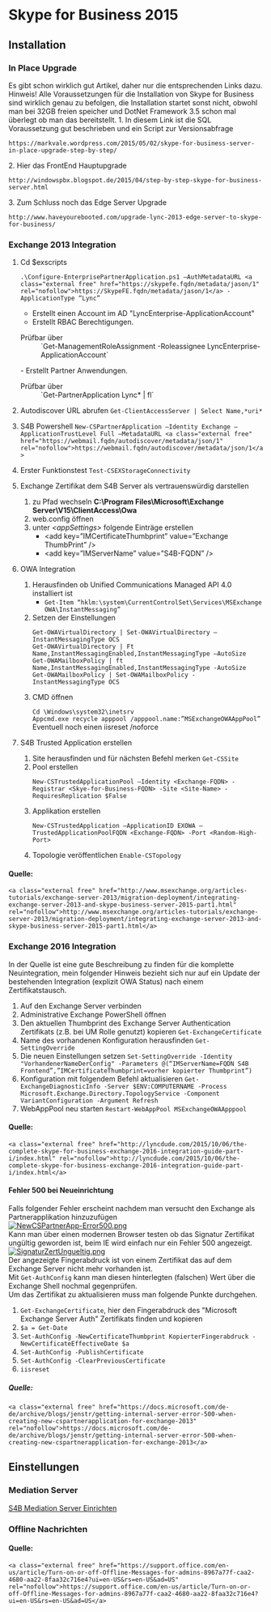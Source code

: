 # Skype for Business 2015

## <span class="mw-headline" id="bkmrk-installation-1">Installation</span>

### <span class="mw-headline" id="bkmrk-in-place-upgrade-1">In Place Upgrade</span>

Es gibt schon wirklich gut Artikel, daher nur die entsprechenden Links dazu. Hinweis! Alle Voraussetzungen für die Installation von Skype for Business sind wirklich genau zu befolgen, die Installation startet sonst nicht, obwohl man bei 32GB freien speicher und DotNet Framework 3.5 schon mal überlegt ob man das bereitstellt. 1. In diesem Link ist die SQL Voraussetzung gut beschrieben und ein Script zur Versionsabfrage

```
https://markvale.wordpress.com/2015/05/02/skype-for-business-server-in-place-upgrade-step-by-step/
```

2\. Hier das FrontEnd Hauptupgrade

```
http://windowspbx.blogspot.de/2015/04/step-by-step-skype-for-business-server.html
```

3\. Zum Schluss noch das Edge Server Upgrade

```
http://www.haveyourebooted.com/upgrade-lync-2013-edge-server-to-skype-for-business/
```

### <span class="mw-headline" id="bkmrk-exchange-2013-integr-1">Exchange 2013 Integration</span>

1. Cd $exscripts <dl><dt>`.\Configure-EnterprisePartnerApplication.ps1 –AuthMetadataURL <a class="external free" href="https://skypefe.fqdn/metadata/jason/1" rel="nofollow">https://SkypeFE.fqdn/metadata/jason/1</a> -ApplicationType “Lync”`</dt></dl>
    - Erstellt einen Account im AD "LyncEnterprise-ApplicationAccount"
    - Erstellt RBAC Berechtigungen.
    
    <dl><dt>Prüfbar über</dt><dd>`Get-ManagementRoleAssignment -Roleassignee LyncEnterprise-ApplicationAccount`</dd></dl>
    - Erstellt Partner Anwendungen.
    
    <dl><dt>Prüfbar über</dt><dd>`Get-PartnerApplication Lync* | fl`</dd></dl>
2. Autodiscover URL abrufen `Get-ClientAccessServer | Select Name,*uri*`
3. S4B Powershell `New-CSPartnerApplication –Identity Exchange –ApplicationTrustLevel Full –MetadataURL <a class="external free" href="https://webmail.fqdn/autodiscover/metadata/json/1" rel="nofollow">https://webmail.fqdn/autodiscover/metadata/json/1</a>`
4. Erster Funktionstest `Test-CSEXStorageConnectivity`
5. Exchange Zertifikat dem S4B Server als vertrauenswürdig darstellen 
    1. zu Pfad wechseln **C:\\Program Files\\Microsoft\\Exchange Server\\V15\\ClientAccess\\Owa**
    2. web.config öffnen
    3. unter *&lt;appSettings&gt;* folgende Einträge erstellen 
        - &lt;add key=”IMCertificateThumbprint” value=”Exchange ThumbPrint” /&gt;
        - &lt;add key=”IMServerName” value=”S4B-FQDN” /&gt;
6. OWA Integration 
    1. Herausfinden ob Unified Communications Managed API 4.0 installiert ist 
        - `Get-Item “hklm:\system\CurrentControlSet\Services\MSExchange OWA\InstantMessaging”`
    2. Setzen der Einstellungen <dl><dt>`Get-OWAVirtualDirectory | Set-OWAVirtualDirectory –InstantMessagingType OCS`</dt><dt>`Get-OWAVirtualDirectory | Ft Name,InstantMessagingEnabled,InstantMessagingType –AutoSize`</dt><dt>`Get-OWAMailboxPolicy | ft Name,InstantMessagingEnabled,InstantMessagingType -AutoSize`</dt><dt>`Get-OWAMailboxPolicy | Set-OWAMailboxPolicy -InstantMessagingType OCS`</dt></dl>
    3. CMD öffnen <dl><dt>`Cd \Windows\system32\inetsrv`</dt><dt>`Appcmd.exe recycle apppool /apppool.name:”MSExchangeOWAAppPool”`</dt><dt>Eventuell noch einen iisreset /noforce</dt></dl>
7. S4B Trusted Application erstellen 
    1. Site herausfinden und für nächsten Befehl merken `Get-CSSite`
    2. Pool erstellen <dl><dt>`New-CSTrustedApplicationPool –Identity <Exchange-FQDN> -Registrar <Skye-for-Business-FQDN> -Site <Site-Name> -RequiresReplication $False`</dt></dl>
    3. Applikation erstellen <dl><dt>`New-CSTrustedApplication –ApplicationID EXOWA –TrustedApplicationPoolFQDN <Exchange-FQDN> -Port <Random-High-Port>`</dt></dl>
    4. Topologie veröffentlichen `Enable-CSTopology`

#### <span class="mw-headline" id="bkmrk-quelle%3A-1">Quelle:</span>

```
<a class="external free" href="http://www.msexchange.org/articles-tutorials/exchange-server-2013/migration-deployment/integrating-exchange-server-2013-and-skype-business-server-2015-part1.html" rel="nofollow">http://www.msexchange.org/articles-tutorials/exchange-server-2013/migration-deployment/integrating-exchange-server-2013-and-skype-business-server-2015-part1.html</a>
```

### <span class="mw-headline" id="bkmrk-exchange-2016-integr-1">Exchange 2016 Integration</span>

In der Quelle ist eine gute Beschreibung zu finden für die komplette Neuintegration, mein folgender Hinweis bezieht sich nur auf ein Update der bestehenden Integration (explizit OWA Status) nach einem Zertifikatstausch.

1. Auf den Exchange Server verbinden
2. Administrative Exchange PowerShell öffnen
3. Den aktuellen Thumbprint des Exchange Server Authentication Zertifikats (z.B. bei UM Rolle genutzt) kopieren `Get-ExchangeCertificate`
4. Name des vorhandenen Konfiguration herausfinden `Get-SettingOverride`
5. Die neuen Einstellungen setzen `Set-SettingOverride -Identity "VorhandenerNameDerConfig" -Parameters @(“IMServerName=FQDN S4B Frontend”,”IMCertificateThumbprint=vorher kopierter Thumbprint”)`
6. Konfiguration mit folgendem Befehl aktualisieren `Get-ExchangeDiagnosticInfo -Server $ENV:COMPUTERNAME -Process Microsoft.Exchange.Directory.TopologyService -Component VariantConfiguration -Argument Refresh`
7. WebAppPool neu starten `Restart-WebAppPool MSExchangeOWAApppool`

#### <span class="mw-headline" id="bkmrk-quelle%3A-3">Quelle:</span>

```
<a class="external free" href="http://lyncdude.com/2015/10/06/the-complete-skype-for-business-exchange-2016-integration-guide-part-i/index.html" rel="nofollow">http://lyncdude.com/2015/10/06/the-complete-skype-for-business-exchange-2016-integration-guide-part-i/index.html</a>
```

#### <span class="mw-headline" id="bkmrk-fehler-500-bei-neuei-1">Fehler 500 bei Neueinrichtung</span>

Falls folgender Fehler erscheint nachdem man versucht den Exchange als Partnerapplikation hinzuzufügen  
[![NewCSPartnerApp-Error500.png](https://wiki.eidolf.de/images/thumb/0/01/NewCSPartnerApp-Error500.png/750px-NewCSPartnerApp-Error500.png)](https://wiki.eidolf.de/index.php/Datei:NewCSPartnerApp-Error500.png)  
Kann man über einen modernen Browser testen ob das Signatur Zertifikat ungültig geworden ist, beim IE wird einfach nur ein Fehler 500 angezeigt.  
[![SignaturZertUngueltig.png](https://wiki.eidolf.de/images/thumb/e/eb/SignaturZertUngueltig.png/750px-SignaturZertUngueltig.png)](https://wiki.eidolf.de/index.php/Datei:SignaturZertUngueltig.png)  
Der angezeigte Fingerabdruck ist von einem Zertifikat das auf dem Exchange Server nicht mehr vorhanden ist.  
Mit `Get-AuthConfig` kann man diesen hinterlegten (falschen) Wert über die Exchange Shell nochmal gegenprüfen.  
Um das Zertifikat zu aktualisieren muss man folgende Punkte durchgehen.

1. `Get-ExchangeCertificate`, hier den Fingerabdruck des "Microsoft Exchange Server Auth" Zertifikats finden und kopieren
2. `$a = Get-Date`
3. `Set-AuthConfig -NewCertificateThumbprint KopierterFingerabdruck -NewCertificateEffectiveDate $a`
4. `Set-AuthConfig -PublishCertificate`
5. `Set-AuthConfig -ClearPreviousCertificate`
6. `iisreset`

##### <span class="mw-headline" id="bkmrk-quelle%3A-5">Quelle:</span>

```
<a class="external free" href="https://docs.microsoft.com/de-de/archive/blogs/jenstr/getting-internal-server-error-500-when-creating-new-cspartnerapplication-for-exchange-2013" rel="nofollow">https://docs.microsoft.com/de-de/archive/blogs/jenstr/getting-internal-server-error-500-when-creating-new-cspartnerapplication-for-exchange-2013</a>
```

## <span class="mw-headline" id="bkmrk-einstellungen-1">Einstellungen</span>

### <span class="mw-headline" id="bkmrk-mediation-server-1">Mediation Server</span>

[S4B Mediation Server Einrichten](https://wiki.eidolf.de/index.php/S4B_Mediation_Server_Einrichten "S4B Mediation Server Einrichten")

### <span class="mw-headline" id="bkmrk-offline-nachrichten-1">Offline Nachrichten</span>

#### <span class="mw-headline" id="bkmrk-quelle%3A-7">Quelle:</span>

```
<a class="external free" href="https://support.office.com/en-us/article/Turn-on-or-off-Offline-Messages-for-admins-8967a77f-caa2-4680-aa22-8faa32c716e4?ui=en-US&rs=en-US&ad=US" rel="nofollow">https://support.office.com/en-us/article/Turn-on-or-off-Offline-Messages-for-admins-8967a77f-caa2-4680-aa22-8faa32c716e4?ui=en-US&rs=en-US&ad=US</a>
```